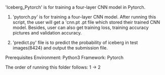 'Iceberg_Pytorch' is for training a four-layer CNN model in Pytorch.
1. 'pytorch.py' is for training a four-layer CNN model.
    After running this script, the user will get a 'cnn.pt .pt file which stored their trained CNN model.
    Besides, user can also get training loss, training accuracy pictures and validation accuracy.

2. 'predict.py' file is to predict the probability of iceberg in test images(8424) and output the submission file.

Prerequisites
Environment: Python3
Framework: Pytorch

The order of running this folder follows: 1 -> 2


